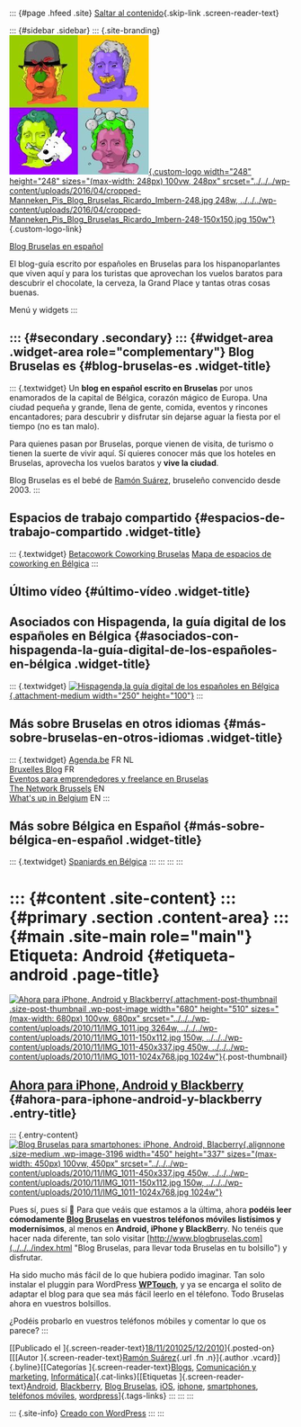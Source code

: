 ::: {#page .hfeed .site}
[Saltar al contenido](index.html#content){.skip-link
.screen-reader-text}

::: {#sidebar .sidebar}
::: {.site-branding}
[![](../../../wp-content/uploads/2016/04/cropped-Manneken_Pis_Blog_Bruselas_Ricardo_Imbern-248.jpg){.custom-logo
width="248" height="248" sizes="(max-width: 248px) 100vw, 248px"
srcset="../../../wp-content/uploads/2016/04/cropped-Manneken_Pis_Blog_Bruselas_Ricardo_Imbern-248.jpg 248w, ../../../wp-content/uploads/2016/04/cropped-Manneken_Pis_Blog_Bruselas_Ricardo_Imbern-248-150x150.jpg 150w"}](../../../index.html){.custom-logo-link}

[Blog Bruselas en español](../../../index.html)

El blog-guía escrito por españoles en Bruselas para los hispanoparlantes
que viven aquí y para los turistas que aprovechan los vuelos baratos
para descubrir el chocolate, la cerveza, la Grand Place y tantas otras
cosas buenas.

Menú y widgets
:::

::: {#secondary .secondary}
::: {#widget-area .widget-area role="complementary"}
Blog Bruselas es {#blog-bruselas-es .widget-title}
----------------

::: {.textwidget}
Un **blog en español escrito en Bruselas** por unos enamorados de la
capital de Bélgica, corazón mágico de Europa. Una ciudad pequeña y
grande, llena de gente, comida, eventos y rincones encantadores; para
descubrir y disfrutar sin dejarse aguar la fiesta por el tiempo (no es
tan malo).

Para quienes pasan por Bruselas, porque vienen de visita, de turismo o
tienen la suerte de vivir aquí. Sí quieres conocer más que los hoteles
en Bruselas, aprovecha los vuelos baratos y **vive la ciudad**.

Blog Bruselas es el bebé de [Ramón Suárez](http://www.ramonsuarez.com),
bruseleño convencido desde 2003.
:::

Espacios de trabajo compartido {#espacios-de-trabajo-compartido .widget-title}
------------------------------

::: {.textwidget}
[Betacowork Coworking Bruselas](http://www.betacowork.com) [Mapa de
espacios de coworking en Bélgica](http://coworkingbelgium.com)
:::

Último vídeo {#último-vídeo .widget-title}
------------

Asociados con Hispagenda, la guía digital de los españoles en Bélgica {#asociados-con-hispagenda-la-guía-digital-de-los-españoles-en-bélgica .widget-title}
---------------------------------------------------------------------

::: {.textwidget}
[![Hispagenda,la guía digital de los españoles en
Bélgica](../../../wp-content/uploads/2010/04/Hispagenda-250px.gif "Hispagenda, la guía digital de los españoles en Bélgica"){.attachment-medium
width="250" height="100"}](http://www.hispagenda.com)
:::

Más sobre Bruselas en otros idiomas {#más-sobre-bruselas-en-otros-idiomas .widget-title}
-----------------------------------

::: {.textwidget}
[Agenda.be](http://www.agenda.be) FR NL\
[Bruxelles Blog](http://www.bxlblog.be/) FR\
[Eventos para emprendedores y freelance en
Bruselas](http://www.betacowork.com/events/)\
[The Network
Brussels](http://groups.yahoo.com/group/TheNetworkBrussels/) EN\
[What\'s up in Belgium](http://www.whatsupin.be/) EN
:::

Más sobre Bélgica en Español {#más-sobre-bélgica-en-español .widget-title}
----------------------------

::: {.textwidget}
[Spaniards en Bélgica](http://www.spaniards.es/paises/belgica)
:::
:::
:::
:::

::: {#content .site-content}
::: {#primary .section .content-area}
::: {#main .site-main role="main"}
Etiqueta: Android {#etiqueta-android .page-title}
=================

[![Ahora para iPhone, Android y
Blackberry](../../../wp-content/uploads/2010/11/IMG_1011.jpg){.attachment-post-thumbnail
.size-post-thumbnail .wp-post-image width="680" height="510"
sizes="(max-width: 680px) 100vw, 680px"
srcset="../../../wp-content/uploads/2010/11/IMG_1011.jpg 3264w, ../../../wp-content/uploads/2010/11/IMG_1011-150x112.jpg 150w, ../../../wp-content/uploads/2010/11/IMG_1011-450x337.jpg 450w, ../../../wp-content/uploads/2010/11/IMG_1011-1024x768.jpg 1024w"}](../../../index.html?p=3195){.post-thumbnail}

[Ahora para iPhone, Android y Blackberry](../../../index.html?p=3195) {#ahora-para-iphone-android-y-blackberry .entry-title}
---------------------------------------------------------------------

::: {.entry-content}
[![Blog Bruselas para smartphones: iPhone, Android,
Blacberry](../../../wp-content/uploads/2010/11/IMG_1011-450x337.jpg "Blog Bruselas para smartphones: iPhone, Android, Blacberry"){.alignnone
.size-medium .wp-image-3196 width="450" height="337"
sizes="(max-width: 450px) 100vw, 450px"
srcset="../../../wp-content/uploads/2010/11/IMG_1011-450x337.jpg 450w, ../../../wp-content/uploads/2010/11/IMG_1011-150x112.jpg 150w, ../../../wp-content/uploads/2010/11/IMG_1011-1024x768.jpg 1024w"}](../../../wp-content/uploads/2010/11/IMG_1011.jpg)

Pues sí, pues sí 🙂 Para que veáis que estamos a la última, ahora
**podéis leer cómodamente [Blog
Bruselas](../../../index.html "Blog Bruselas en español, la guia de Bruselas española e internacional")
en vuestros teléfonos móviles listísimos y modernísimos**, al menos en
**Android, iPhone y BlackBerr**y. No tenéis que hacer nada diferente,
tan solo visitar
[http://www.blogbruselas.com](../../../index.html "Blog Bruselas, para llevar toda Bruselas en tu bolsillo")
y disfrutar.

Ha sido mucho más fácil de lo que hubiera podido imaginar. Tan solo
instalar el pluggin para WordPress
[**WPTouch**](http://wordpress.org/extend/plugins/wptouch/ "WPTouch adapta tu blog en WordPress para teléfonos móbiles"),
y ya se encarga el solito de adaptar el blog para que sea más fácil
leerlo en el télefono. Todo Bruselas ahora en vuestros bolsillos.

¿Podéis probarlo en vuestros teléfonos móbiles y comentar lo que os
parece?
:::

[[Publicado el
]{.screen-reader-text}[18/11/201025/12/2010](../../../index.html?p=3195)]{.posted-on}[[[Autor
]{.screen-reader-text}[Ramón
Suárez](../../2010/04/30/index.html?author=2){.url .fn .n}]{.author
.vcard}]{.byline}[[Categorías
]{.screen-reader-text}[Blogs](../../category/blogs/index.html),
[Comunicación y
marketing](../../category/comunicacion-y-marketing/index.html),
[Informática](../../category/informatica/index.html)]{.cat-links}[[Etiquetas
]{.screen-reader-text}[Android](index.html),
[Blackberry](../blackberry/index.html), [Blog
Bruselas](../blog-bruselas/index.html), [iOS](../ios/index.html),
[iphone](../iphone/index.html),
[smartphones](../smartphones/index.html), [teléfonos
móviles](../telefonos-moviles/index.html),
[wordpress](../wordpress/index.html)]{.tags-links}
:::
:::
:::

::: {.site-info}
[Creado con WordPress](https://es.wordpress.org/)
:::
:::
